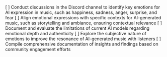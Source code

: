 [ ] Conduct discussions in the Discord channel to identify key emotions for AI expression in music, such as happiness, sadness, anger, surprise, and fear
[ ] Align emotional expressions with specific contexts for AI-generated music, such as storytelling and ambiance, ensuring contextual relevance
[ ] Document and evaluate the limitations of current AI models regarding emotional depth and authenticity
[ ] Explore the subjective nature of emotions to improve the resonance of AI-generated music with listeners
[ ] Compile comprehensive documentation of insights and findings based on community engagement efforts